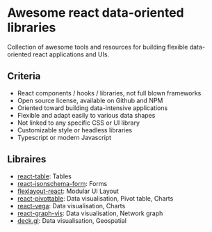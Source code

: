 # Awesome react data-oriented libraries

Collection of awesome tools and resources for building flexible data-oriented react applications and UIs.

## Criteria

  - React components / hooks / libraries, not full blown frameworks
  - Open source license, available on Github and NPM
  - Oriented toward building data-intensive applications
  - Flexible and adapt easily to various data shapes
  - Not linked to any specific CSS or UI library
  - Customizable style or headless libraries
  - Typescript or modern Javascript

## Libraires

  - [react-table](https://github.com/tannerlinsley/react-table): Tables
  - [react-jsonschema-form](https://github.com/rjsf-team/react-jsonschema-form): Forms
  - [flexlayout-react](https://github.com/caplin/FlexLayout): Modular UI Layout
  - [react-pivottable](https://github.com/plotly/react-pivottable): Data visualisation, Pivot table, Charts
  - [react-vega](https://github.com/vega/react-vega): Data visualisation, Charts 
  - [react-graph-vis](https://github.com/crubier/react-graph-vis): Data visualisation, Network graph
  - [deck.gl](https://github.com/visgl/deck.gl): Data visualisation, Geospatial
